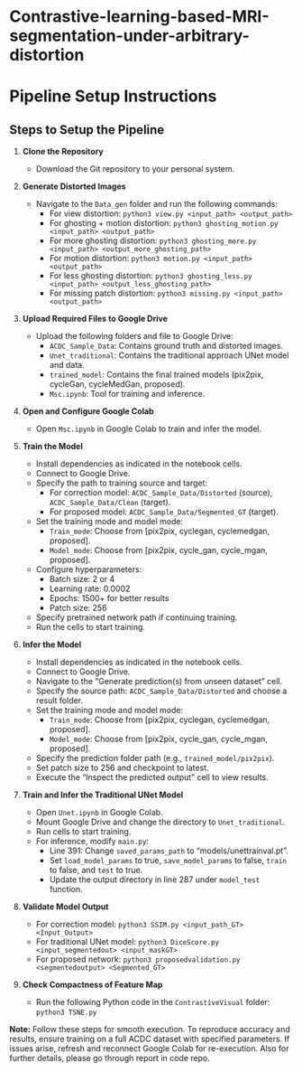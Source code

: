 # Contrastive-learning-based-MRI-segmentation-under-arbitrary-distortion

# Pipeline Setup Instructions

## Steps to Setup the Pipeline

1. **Clone the Repository**
   - Download the Git repository to your personal system.

2. **Generate Distorted Images**
   - Navigate to the `Data_gen` folder and run the following commands:
     - For view distortion: `python3 view.py <input_path> <output_path>`
     - For ghosting + motion distortion: `python3 ghosting_motion.py <input_path> <output_path>`
     - For more ghosting distortion: `python3 ghosting_more.py <input_path> <output_more_ghosting_path>`
     - For motion distortion: `python3 motion.py <input_path> <output_path>`
     - For less ghosting distortion: `python3 ghosting_less.py <input_path> <output_less_ghosting_path>`
     - For missing patch distortion: `python3 missing.py <input_path> <output_path>`

3. **Upload Required Files to Google Drive**
   - Upload the following folders and file to Google Drive:
     - `ACDC_Sample_Data`: Contains ground truth and distorted images.
     - `Unet_traditional`: Contains the traditional approach UNet model and data.
     - `trained_model`: Contains the final trained models (pix2pix, cycleGan, cycleMedGan, proposed).
     - `Msc.ipynb`: Tool for training and inference.

4. **Open and Configure Google Colab**
   - Open `Msc.ipynb` in Google Colab to train and infer the model.

5. **Train the Model**
   - Install dependencies as indicated in the notebook cells.
   - Connect to Google Drive.
   - Specify the path to training source and target:
     - For correction model: `ACDC_Sample_Data/Distorted` (source), `ACDC_Sample_Data/Clean` (target).
     - For proposed model: `ACDC_Sample_Data/Segmented_GT` (target).
   - Set the training mode and model mode:
     - `Train_mode`: Choose from [pix2pix, cyclegan, cyclemedgan, proposed].
     - `Model_mode`: Choose from [pix2pix, cycle_gan, cycle_mgan, proposed].
   - Configure hyperparameters:
     - Batch size: 2 or 4
     - Learning rate: 0.0002
     - Epochs: 1500+ for better results
     - Patch size: 256
   - Specify pretrained network path if continuing training.
   - Run the cells to start training.

6. **Infer the Model**
   - Install dependencies as indicated in the notebook cells.
   - Connect to Google Drive.
   - Navigate to the “Generate prediction(s) from unseen dataset” cell.
   - Specify the source path: `ACDC_Sample_Data/Distorted` and choose a result folder.
   - Set the training mode and model mode:
     - `Train_mode`: Choose from [pix2pix, cyclegan, cyclemedgan, proposed].
     - `Model_mode`: Choose from [pix2pix, cycle_gan, cycle_mgan, proposed].
   - Specify the prediction folder path (e.g., `trained_model/pix2pix`).
   - Set patch size to 256 and checkpoint to latest.
   - Execute the “Inspect the predicted output” cell to view results.

7. **Train and Infer the Traditional UNet Model**
   - Open `Unet.ipynb` in Google Colab.
   - Mount Google Drive and change the directory to `Unet_traditional`.
   - Run cells to start training.
   - For inference, modify `main.py`:
     - Line 391: Change `saved_params_path` to “models/unettrainval.pt”.
     - Set `load_model_params` to true, `save_model_params` to false, `train` to false, and `test` to true.
     - Update the output directory in line 287 under `model_test` function.

8. **Validate Model Output**
   - For correction model: `python3 SSIM.py <input_path_GT> <Input_Output>`
   - For traditional UNet model: `python3 DiceScore.py <input_segmentedout> <input_maskGT>`
   - For proposed network: `python3 proposedvalidation.py <segmentedoutput> <Segmented_GT>`

9. **Check Compactness of Feature Map**
   - Run the following Python code in the `ContrastiveVisual` folder: `python3 TSNE.py`

**Note:** Follow these steps for smooth execution. To reproduce accuracy and results, ensure training on a full ACDC dataset with specified parameters. If issues arise, refresh and reconnect Google Colab for re-execution. Also for further details, please go through report in code repo. 
